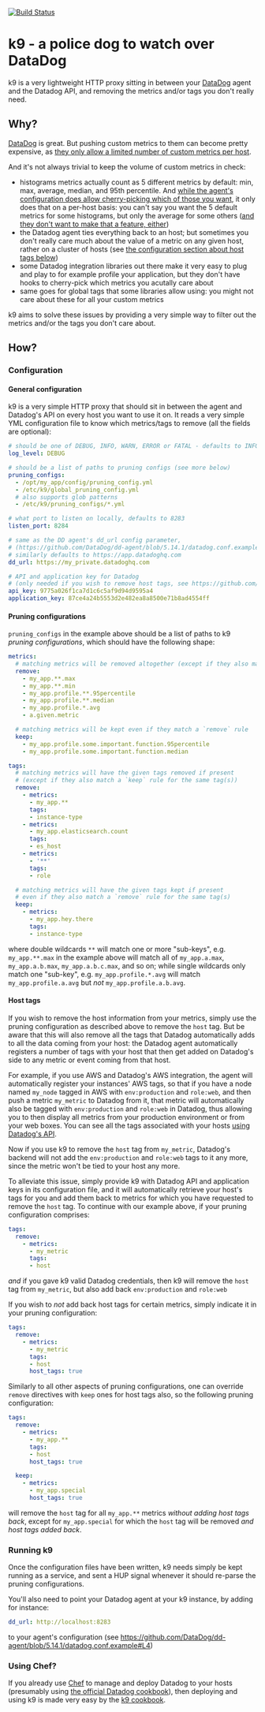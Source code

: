 [![Build Status](https://circleci.com/gh/wk8/k9.png?style=shield)](https://circleci.com/gh/wk8/k9)

# k9 - a police dog to watch over DataDog

k9 is a very lightweight HTTP proxy sitting in between your [DataDog](https://www.datadoghq.com/) agent and the Datadog API, and removing the metrics and/or tags you don't really need.

## Why?

[DataDog](https://www.datadoghq.com/) is great. But pushing custom metrics to them can become pretty expensive, as [they only allow a limited number of custom metrics per host](https://help.datadoghq.com/hc/en-us/articles/204271775-What-is-a-custom-metric-and-what-is-the-limit-on-the-number-of-custom-metrics-I-can-have-).

And it's not always trivial to keep the volume of custom metrics in check:
* histograms metrics actually count as 5 different metrics by default: min, max, average, median, and 95th percentile. And [while the agent's configuration does allow cherry-picking which of those you want](https://github.com/DataDog/dd-agent/blob/5.14.1/datadog.conf.example#L103-L104), it only does that on a per-host basis: you can't say you want the 5 default metrics for some histograms, but only the average for some others ([and they don't want to make that a feature, either](https://github.com/DataDog/dd-agent/pull/3238))
* the Datadog agent ties everything back to an host; but sometimes you don't really care much about the value of a metric on any given host, rather on a cluster of hosts (see [the configuration section about host tags below](https://github.com/tripping/k9/tree/master#host-tags))
* some Datadog integration libraries out there make it very easy to plug and play to for example profile your application, but they don't have hooks to cherry-pick which metrics you acutally care about
* same goes for global tags that some libraries allow using: you might not care about these for all your custom metrics

k9 aims to solve these issues by providing a very simple way to filter out the metrics and/or the tags you don't care about.

## How?

### Configuration

#### General configuration

k9 is a very simple HTTP proxy that should sit in between the agent and Datadog's API on every host you want to use it on. It reads a very simple YML configuration file to know which metrics/tags to remove (all the fields are optional):

```yml
# should be one of DEBUG, INFO, WARN, ERROR or FATAL - defaults to INFO if not present
log_level: DEBUG

# should be a list of paths to pruning configs (see more below)
pruning_configs:
  - /opt/my_app/config/pruning_config.yml
  - /etc/k9/global_pruning_config.yml
  # also supports glob patterns
  - /etc/k9/pruning_configs/*.yml

# what port to listen on locally, defaults to 8283
listen_port: 8284

# same as the DD agent's dd_url config parameter,
# (https://github.com/DataDog/dd-agent/blob/5.14.1/datadog.conf.example#L4)
# similarly defaults to https://app.datadoghq.com
dd_url: https://my_private.datadoghq.com

# API and application key for Datadog
# (only needed if you wish to remove host tags, see https://github.com/tripping/k9/tree/master#host-tags below)
api_key: 9775a026f1ca7d1c6c5af9d94d9595a4
application_key: 87ce4a24b5553d2e482ea8a8500e71b8ad4554ff
```

#### Pruning configurations

`pruning_configs` in the example above should be a list of paths to k9 _pruning configurations_, which should have the following shape:

```yml
metrics:
  # matching metrics will be removed altogether (except if they also match a `keep` rule)
  remove:
    - my_app.**.max
    - my_app.**.min
    - my_app.profile.**.95percentile
    - my_app.profile.**.median
    - my_app.profile.*.avg
    - a.given.metric

  # matching metrics will be kept even if they match a `remove` rule
  keep:
    - my_app.profile.some.important.function.95percentile
    - my_app.profile.some.important.function.median

tags:
  # matching metrics will have the given tags removed if present
  # (except if they also match a `keep` rule for the same tag(s))
  remove:
    - metrics:
      - my_app.**
      tags:
      - instance-type
    - metrics:
      - my_app.elasticsearch.count
      tags:
      - es_host
    - metrics:
      - '**'
      tags:
      - role

  # matching metrics will have the given tags kept if present
  # even if they also match a `remove` rule for the same tag(s)
  keep:
    - metrics:
      - my_app.hey.there
      tags:
      - instance-type

```

where double wildcards `**` will match one or more "sub-keys", e.g. `my_app.**.max` in the example above will match all of `my_app.a.max`, `my_app.a.b.max`, `my_app.a.b.c.max`, and so on; while single wildcards only match one "sub-key", e.g. `my_app.profile.*.avg` will match `my_app.profile.a.avg` but _not_ `my_app.profile.a.b.avg`.

#### Host tags

If you wish to remove the host information from your metrics, simply use the pruning configuration as described above to remove the `host` tag. But be aware that this will also remove all the tags that Datadog automatically adds to all the data coming from your host: the Datadog agent automatically registers a number of tags with your host that then get added on Datadog's side to any metric or event coming from that host.

For example, if you use AWS and Datadog's AWS integration, the agent will automatically register your instances' AWS tags, so that if you have a node named `my_node` tagged in AWS with `env:production` and `role:web`, and then push a metric `my_metric` to Datadog from it, that metric will automatically also be tagged with `env:production` and `role:web` in Datadog, thus allowing you to then display all metrics from your production environment or from your web boxes. You can see all the tags associated with your hosts [using Datadog's API](https://docs.datadoghq.com/api/?lang=console#tags-get-host).

Now if you use k9 to remove the `host` tag from `my_metric`, Datadog's backend will not add the `env:production` and `role:web` tags to it any more, since the metric won't be tied to your host any more.

To alleviate this issue, simply provide k9 with Datadog API and application keys in its configuration file, and it will automatically retrieve your host's tags for you and add them back to metrics for which you have requested to remove the `host` tag. To continue with our example above, if your pruning configuration comprises:

```yml
tags:
  remove:
    - metrics:
      - my_metric
      tags:
      - host
```
_and_ if you gave k9 valid Datadog credentials, then k9 will remove the `host` tag from `my_metric`, but also add back `env:production` and `role:web`

If you wish to _not_ add back host tags for certain metrics, simply indicate it in your pruning configuration:

```yml
tags:
  remove:
    - metrics:
      - my_metric
      tags:
      - host
      host_tags: true
```

Similarly to all other aspects of pruning configurations, one can override `remove` directives with `keep` ones for host tags also, so the following pruning configuration:

```yml
tags:
  remove:
    - metrics:
      - my_app.**
      tags:
      - host
      host_tags: true

  keep:
    - metrics:
      - my_app.special
      host_tags: true
```
will remove the `host` tag for all `my_app.**` metrics _without adding host tags back_, except for `my_app.special` for which the `host` tag will be removed _and host tags added back_.

### Running k9

Once the configuration files have been written, k9 needs simply be kept running as a service, and sent a HUP signal whenever it should re-parse the pruning configurations.

You'll also need to point your Datadog agent at your k9 instance, by adding for instance:
```yml
dd_url: http://localhost:8283
```
to your agent's configuration (see https://github.com/DataDog/dd-agent/blob/5.14.1/datadog.conf.example#L4)

### Using Chef?

If you already use [Chef](https://www.chef.io/) to manage and deploy Datadog to your hosts (presumably using [the official Datadog cookbook](https://github.com/DataDog/chef-datadog)), then deploying and using k9 is made very easy by the [k9 cookbook](https://github.com/wk8/cookbook-k9).
